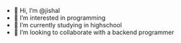 - 👋 Hi, I’m @jishal
- 👀 I’m interested in programming
- 🌱 I’m currently studying in highschool
- 💞️ I’m looking to collaborate with a backend programmer

<!---
jishal919/jishal919 is a ✨ special ✨ repository because its `README.md` (this file) appears on your GitHub profile.
You can click the Preview link to take a look at your changes.
--->
